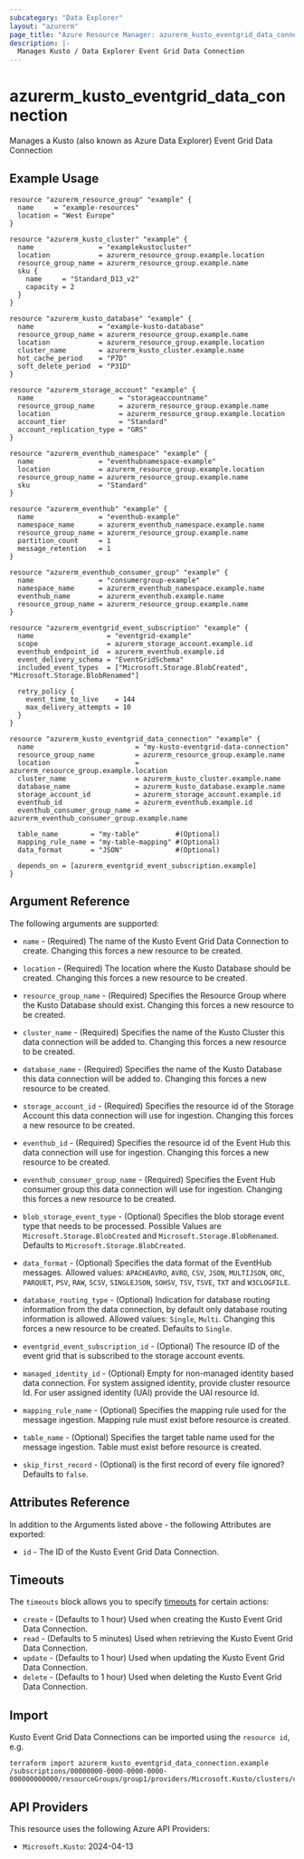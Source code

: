 ```yaml
---
subcategory: "Data Explorer"
layout: "azurerm"
page_title: "Azure Resource Manager: azurerm_kusto_eventgrid_data_connection"
description: |-
  Manages Kusto / Data Explorer Event Grid Data Connection
---
```


# azurerm_kusto_eventgrid_data_connection

Manages a Kusto (also known as Azure Data Explorer) Event Grid Data Connection

## Example Usage

```hcl
resource "azurerm_resource_group" "example" {
  name     = "example-resources"
  location = "West Europe"
}

resource "azurerm_kusto_cluster" "example" {
  name                = "examplekustocluster"
  location            = azurerm_resource_group.example.location
  resource_group_name = azurerm_resource_group.example.name
  sku {
    name     = "Standard_D13_v2"
    capacity = 2
  }
}

resource "azurerm_kusto_database" "example" {
  name                = "example-kusto-database"
  resource_group_name = azurerm_resource_group.example.name
  location            = azurerm_resource_group.example.location
  cluster_name        = azurerm_kusto_cluster.example.name
  hot_cache_period    = "P7D"
  soft_delete_period  = "P31D"
}

resource "azurerm_storage_account" "example" {
  name                     = "storageaccountname"
  resource_group_name      = azurerm_resource_group.example.name
  location                 = azurerm_resource_group.example.location
  account_tier             = "Standard"
  account_replication_type = "GRS"
}

resource "azurerm_eventhub_namespace" "example" {
  name                = "eventhubnamespace-example"
  location            = azurerm_resource_group.example.location
  resource_group_name = azurerm_resource_group.example.name
  sku                 = "Standard"
}

resource "azurerm_eventhub" "example" {
  name                = "eventhub-example"
  namespace_name      = azurerm_eventhub_namespace.example.name
  resource_group_name = azurerm_resource_group.example.name
  partition_count     = 1
  message_retention   = 1
}

resource "azurerm_eventhub_consumer_group" "example" {
  name                = "consumergroup-example"
  namespace_name      = azurerm_eventhub_namespace.example.name
  eventhub_name       = azurerm_eventhub.example.name
  resource_group_name = azurerm_resource_group.example.name
}

resource "azurerm_eventgrid_event_subscription" "example" {
  name                  = "eventgrid-example"
  scope                 = azurerm_storage_account.example.id
  eventhub_endpoint_id  = azurerm_eventhub.example.id
  event_delivery_schema = "EventGridSchema"
  included_event_types  = ["Microsoft.Storage.BlobCreated", "Microsoft.Storage.BlobRenamed"]

  retry_policy {
    event_time_to_live    = 144
    max_delivery_attempts = 10
  }
}

resource "azurerm_kusto_eventgrid_data_connection" "example" {
  name                         = "my-kusto-eventgrid-data-connection"
  resource_group_name          = azurerm_resource_group.example.name
  location                     = azurerm_resource_group.example.location
  cluster_name                 = azurerm_kusto_cluster.example.name
  database_name                = azurerm_kusto_database.example.name
  storage_account_id           = azurerm_storage_account.example.id
  eventhub_id                  = azurerm_eventhub.example.id
  eventhub_consumer_group_name = azurerm_eventhub_consumer_group.example.name

  table_name        = "my-table"         #(Optional)
  mapping_rule_name = "my-table-mapping" #(Optional)
  data_format       = "JSON"             #(Optional)

  depends_on = [azurerm_eventgrid_event_subscription.example]
}
```

## Argument Reference

The following arguments are supported:

* `name` - (Required) The name of the Kusto Event Grid Data Connection to create. Changing this forces a new resource to be created.

* `location` - (Required) The location where the Kusto Database should be created. Changing this forces a new resource to be created.

* `resource_group_name` - (Required) Specifies the Resource Group where the Kusto Database should exist. Changing this forces a new resource to be created.

* `cluster_name` - (Required) Specifies the name of the Kusto Cluster this data connection will be added to. Changing this forces a new resource to be created.

* `database_name` - (Required) Specifies the name of the Kusto Database this data connection will be added to. Changing this forces a new resource to be created.

* `storage_account_id` - (Required) Specifies the resource id of the Storage Account this data connection will use for ingestion. Changing this forces a new resource to be created.

* `eventhub_id` - (Required) Specifies the resource id of the Event Hub this data connection will use for ingestion. Changing this forces a new resource to be created.

* `eventhub_consumer_group_name` - (Required) Specifies the Event Hub consumer group this data connection will use for ingestion. Changing this forces a new resource to be created.

* `blob_storage_event_type` - (Optional) Specifies the blob storage event type that needs to be processed. Possible Values are `Microsoft.Storage.BlobCreated` and `Microsoft.Storage.BlobRenamed`. Defaults to `Microsoft.Storage.BlobCreated`.

* `data_format` - (Optional) Specifies the data format of the EventHub messages. Allowed values: `APACHEAVRO`, `AVRO`, `CSV`, `JSON`, `MULTIJSON`, `ORC`, `PARQUET`, `PSV`, `RAW`, `SCSV`, `SINGLEJSON`, `SOHSV`, `TSV`, `TSVE`, `TXT` and `W3CLOGFILE`.

* `database_routing_type` - (Optional) Indication for database routing information from the data connection, by default only database routing information is allowed. Allowed values: `Single`, `Multi`. Changing this forces a new resource to be created. Defaults to `Single`.

* `eventgrid_event_subscription_id` - (Optional) The resource ID of the event grid that is subscribed to the storage account events.

* `managed_identity_id` - (Optional) Empty for non-managed identity based data connection. For system assigned identity, provide cluster resource Id. For user assigned identity (UAI) provide the UAI resource Id.

* `mapping_rule_name` - (Optional) Specifies the mapping rule used for the message ingestion. Mapping rule must exist before resource is created.

* `table_name` - (Optional) Specifies the target table name used for the message ingestion. Table must exist before resource is created.

* `skip_first_record` - (Optional) is the first record of every file ignored? Defaults to `false`.

## Attributes Reference

In addition to the Arguments listed above - the following Attributes are exported:

* `id` - The ID of the Kusto Event Grid Data Connection.

## Timeouts

The `timeouts` block allows you to specify [timeouts](https://www.terraform.io/language/resources/syntax#operation-timeouts) for certain actions:

* `create` - (Defaults to 1 hour) Used when creating the Kusto Event Grid Data Connection.
* `read` - (Defaults to 5 minutes) Used when retrieving the Kusto Event Grid Data Connection.
* `update` - (Defaults to 1 hour) Used when updating the Kusto Event Grid Data Connection.
* `delete` - (Defaults to 1 hour) Used when deleting the Kusto Event Grid Data Connection.

## Import

Kusto Event Grid Data Connections can be imported using the `resource id`, e.g.

```shell
terraform import azurerm_kusto_eventgrid_data_connection.example /subscriptions/00000000-0000-0000-0000-000000000000/resourceGroups/group1/providers/Microsoft.Kusto/clusters/cluster1/databases/database1/dataConnections/dataConnection1
```

## API Providers
<!-- This section is generated, changes will be overwritten -->
This resource uses the following Azure API Providers:

* `Microsoft.Kusto`: 2024-04-13

